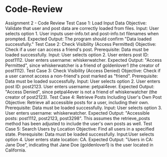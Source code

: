 # Code-Review
 Assignment 2 - Code Review
Test Case 1: Load Input Data
Objective: Validate that user and post data are correctly loaded from files.
Input: User selects option 1.
User inputs user-info.txt and post-info.txt filenames when prompted.
Expected Output: The program should confirm "Data loaded successfully."
Test Case 2: Check Visibility (Access Permitted)
Objective: Check if a user can access a friend's post.
Prerequisite: Data must be loaded successfully.
Input: User selects option 2.
User enters post ID: post1112.
User enters username: whiskerwatcher.
Expected Output: "Access Permitted", since whiskerwatcher is a friend of goldenlover1 (the creator of post1112).
Test Case 3: Check Visibility (Access Denied)
Objective: Check if a user cannot access a non-friend's post marked as "friend".
Prerequisite: Data must be loaded successfully.
Input: User selects option 2.
User enters post ID: post2123.
User enters username: petpal4ever.
Expected Output: "Access Denied", since petpal4ever is not a friend of whiskerwatcher (the creator of post2123).
Test Case 4: Retrieve Posts Including User's Own Post
Objective: Retrieve all accessible posts for a user, including their own.
Prerequisite: Data must be loaded successfully.
Input: User selects option 3.
User enters username: whiskerwatcher.
Expected Output: "Accessible posts: post1112, post2123, post3298". This assumes the retrieve_posts method has been adjusted to include the user's own posts as well.
Test Case 5: Search Users by Location
Objective: Find all users in a specified state.
Prerequisite: Data must be loaded successfully.
Input:User selects option 4.
User enters state location: CA.
Expected Output: "Users in CA: Jane Doe", indicating that Jane Doe (goldenlover1) is the user located in California.
